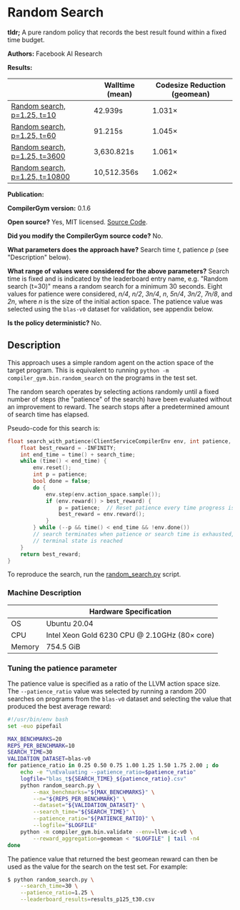 # Random Search

**tldr;**
A pure random policy that records the best result found within a fixed time
budget.

**Authors:**
Facebook AI Research

**Results:**

|  | Walltime (mean) | Codesize Reduction (geomean) |
| --- | --- | --- |
| [Random search, p=1.25, t=10](results_p125_t10.csv) | 42.939s | 1.031× |
| [Random search, p=1.25, t=60](results_p125_t60.csv) | 91.215s | 1.045× |
| [Random search, p=1.25, t=3600](results_p125_t3600.csv) | 3,630.821s | 1.061× |
| [Random search, p=1.25, t=10800](results_p125_t10800.csv) | 10,512.356s | 1.062× |


**Publication:**
<!-- TODO(cummins): Add CompilerGym citation when ready. -->

**CompilerGym version:**
0.1.6

**Open source?**
Yes, MIT licensed. [Source Code](random_search.py).

**Did you modify the CompilerGym source code?**
No.

**What parameters does the approach have?**
Search time *t*, patience *p* (see "Description" below).

**What range of values were considered for the above parameters?** Search time
is fixed and is indicated by the leaderboard entry name, e.g. "Random search
(t=30)" means a random search for a minimum 30 seconds. Eight values for
patience were considered, *n/4*, *n/2*, *3n/4*, *n*, *5n/4*, *3n/2*, *7n/8*, and
*2n*, where *n* is the size of the initial action space. The patience value was
selected using the `blas-v0` dataset for validation, see appendix below.

**Is the policy deterministic?**
No.

## Description

This approach uses a simple random agent on the action space of the target
program. This is equivalent to running `python -m
compiler_gym.bin.random_search` on the programs in the test set.

The random search operates by selecting actions randomly until a fixed number of
steps (the "patience" of the search) have been evaluated without an improvement
to reward. The search stops after a predetermined amount of search time has
elapsed.

Pseudo-code for this search is:

```c++
float search_with_patience(ClientServiceCompilerEnv env, int patience, int search_time) {
    float best_reward = -INFINITY;
    int end_time = time() + search_time;
    while (time() < end_time) {
        env.reset();
        int p = patience;
        bool done = false;
        do {
            env.step(env.action_space.sample());
            if (env.reward() > best_reward) {
                p = patience;  // Reset patience every time progress is made
                best_reward = env.reward();
            }
        } while (--p && time() < end_time && !env.done())
        // search terminates when patience or search time is exhausted, or
        // terminal state is reached
    }
    return best_reward;
}
```

To reproduce the search, run the [random_search.py](random_search.py) script.


### Machine Description

|        | Hardware Specification                        |
| ------ | --------------------------------------------- |
| OS     | Ubuntu 20.04                                  |
| CPU    | Intel Xeon Gold 6230 CPU @ 2.10GHz (80× core) |
| Memory | 754.5 GiB                                     |


### Tuning the patience parameter

The patience value is specified as a ratio of the LLVM action space size. The
`--patience_ratio` value was selected by running a random 200 searches on
programs from the `blas-v0` dataset and selecting the value that produced the
best average reward:

```sh
#!/usr/bin/env bash
set -euo pipefail

MAX_BENCHMARKS=20
REPS_PER_BENCHMARK=10
SEARCH_TIME=30
VALIDATION_DATASET=blas-v0
for patience_ratio in 0.25 0.50 0.75 1.00 1.25 1.50 1.75 2.00 ; do
    echo -e "\nEvaluating --patience_ratio=$patience_ratio"
    logfile="blas_t${SEARCH_TIME}_${patience_ratio}.csv"
    python random_search.py \
        --max_benchmarks="${MAX_BENCHMARKS}" \
        --n="${REPS_PER_BENCHMARK}" \
        --dataset="${VALIDATION_DATASET}" \
        --search_time="${SEARCH_TIME}" \
        --patience_ratio="${PATIENCE_RATIO}" \
        --logfile="$LOGFILE"
    python -m compiler_gym.bin.validate --env=llvm-ic-v0 \
        --reward_aggregation=geomean < "$LOGFILE" | tail -n4
done
```

The patience value that returned the best geomean reward can then be used as the
value for the search on the test set. For example:

```sh
$ python random_search.py \
    --search_time=30 \
    --patience_ratio=1.25 \
    --leaderboard_results=results_p125_t30.csv
```
